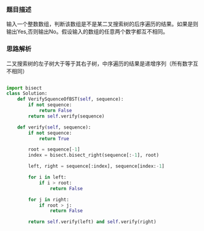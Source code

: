 ### 题目描述

输入一个整数数组，判断该数组是不是某二叉搜索树的后序遍历的结果。如果是则输出Yes,否则输出No。假设输入的数组的任意两个数字都互不相同。

### 思路解析

二叉搜索树的左子树大于等于其右子树，中序遍历的结果是递增序列（所有数字互不相同）

```python

import bisect
class Solution:
    def VerifySquenceOfBST(self, sequence):
        if not sequence:
            return False
        return self.verify(sequence)

    def verify(self, sequence):
        if not sequence:
            return True

        root = sequence[-1]
        index = bisect.bisect_right(sequence[:-1], root)

        left, right = sequence[:index], sequence[index:-1]

        for i in left:
            if i > root:
                return False

        for j in right:
            if root > j:
                return False

        return self.verify(left) and self.verify(right)

```
